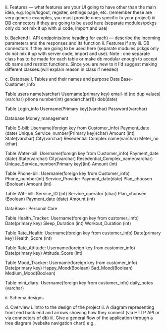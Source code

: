 ii. Features — what features are your UI going to have other than the main idea,
e.g. login/logout, register, settings page, etc. (remember these are very generic
examples, you must provide ones specific to your project)
iii. DB connectors if they are going to be used here (separate modules/pckgs only do
not mix it up with ui code, import and use)


b. Backend
i. API endpoints(one heading for each) — describe the incoming parameters and
the responses and its function
ii. Features if any
iii. DB connectors if they are going to be used here (separate modules,pckgs only do
not mix it up with server code, import and use). Note : one separate class has to
be made for each table or make db modular enough to accept db name and
restrict functions. Since you are new to it I'd suggest making different
classes.(will explain reason in class if needed)



c. Database
i. Tables and their names and purpose
Data Base- Customer_info

Table users
name(varchar)
Username(primary key)
email-id (no dup values)(varchar)
phone number(int)
gender(char(1))
dob(date)

Table Login_info
Username(Primary key)(varchar)
Password(varchar)


Database Money_management

Table E-bill:
Username(foreign key from Customer_info)
Payment_date (date)
Unique_Service_number(Primary key)(char)
Amount (int)
State(varchar)
City(varchar)
Resedential Complex name(varchar)
Meter_no (char)


Table Water-bill:
Username(foreign key from Customer_info)
Payment_date (date)
State(varchar)
City(varchar)
Resedential_Complex_name(varchar)
Unique_Service_number(Primary key)(int)
Amount (int)

Table Phone-bill:
Username(foreign key from Customer_info)
Phone_number(int)
Service_Provider
Payment_date(date)
Plan_choosen (Boolean) 
Amount (int)


Table Wifi-bill:
Service_ID (int)
Service_operator (char)
Plan_choosen (Boolean)
Payment_date (date)
Amount (int)


DataBase : Personal Care

Table Health_Tracker:
Username(foreign key from customer_info)
Date(primary key)
Sleep_Duration (int)
Workout_Duration (int)

Table Rate_Health:
Username(foreign key from customer_info)
Date(primary key)
Health_Score (int)

Table Rate_Attitude:
Username(foreign key from customer_info)
Date(primary key)
Attitude_Score (int)

Table Mood_Tracker:
Username(foreign key from customer_info)
Date(primary key)
Happy_Mood(Boolean)
Sad_Mood(Boolean)
Medium_Mood(Boolean)

Table mini_diary:
Username(foreign key from customer_info)
daily_notes (varchar)





ii. Schema designs




d. Overview
i. Intro to the design of the project
ii. A diagram representing front end back end and arrows showing how they
connect (via HTTP API or via connectors of db)
iii. Give a general flow of the application through a tree diagram (website
navigation chart) e.g., 
